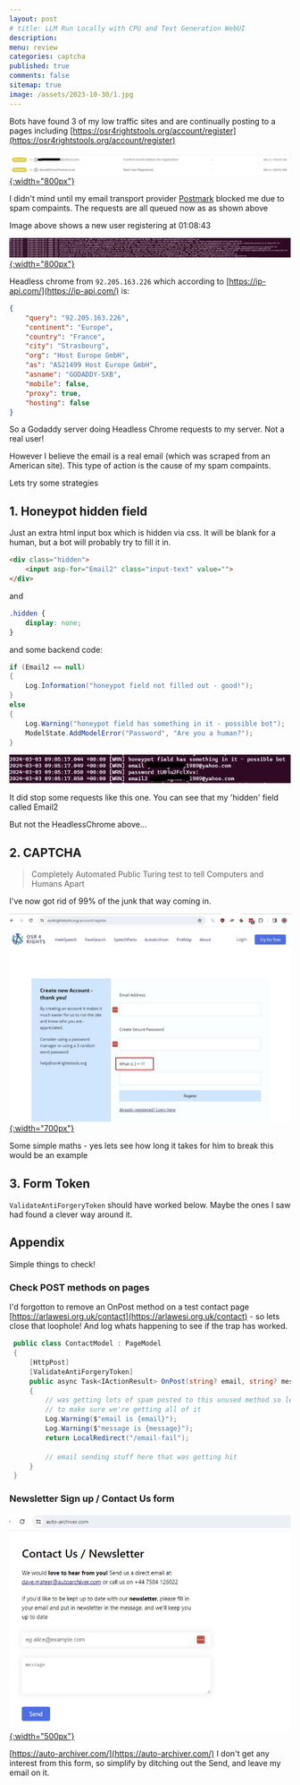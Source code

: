 ```yaml
---
layout: post
# title: LLM Run Locally with CPU and Text Generation WebUI 
description: 
menu: review
categories: captcha 
published: true 
comments: false     
sitemap: true
image: /assets/2023-10-30/1.jpg
---
```


Bots have found 3 of my low traffic sites and are continually posting to a pages including [https://osr4rightstools.org/account/register](https://osr4rightstools.org/account/register)

<!-- [![alt text](/assets/2024-02-01/1.jpg "email"){:width="600px"}](/assets/2024-02-02/1.jpg) -->
[![alt text](/assets/2024-03-03/2.jpg "email"){:width="800px"}](/assets/2024-03-03/2.jpg)

I didn't mind until my email transport provider [Postmark](https://postmarkapp.com/) blocked me due to spam compaints. The requests are all queued now as as shown above

Image above shows a new user registering at 01:08:43


[![alt text](/assets/2024-03-03/3.jpg "email"){:width="800px"}](/assets/2024-03-03/3.jpg)

Headless chrome from `92.205.163.226` which according to [https://ip-api.com/](https://ip-api.com/) is:

```json
{
    "query": "92.205.163.226",
    "continent": "Europe",
    "country": "France",
    "city": "Strasbourg",
    "org": "Host Europe GmbH",
    "as": "AS21499 Host Europe GmbH",
    "asname": "GODADDY-SXB",
    "mobile": false,
    "proxy": true,
    "hosting": false
}
```

So a Godaddy server doing Headless Chrome requests to my server. Not a real user!

However I believe the email is a real email (which was scraped from an American site). This type of action is the cause of my spam compaints.

Lets try some strategies

## 1. Honeypot hidden field

Just an extra html input box which is hidden via css. It will be blank for a human, but a bot will probably try to fill it in. 

```html
<div class="hidden">
    <input asp-for="Email2" class="input-text" value="">
</div>
```
and

```css
.hidden {
    display: none;
}
```

and some backend code:

```cs
if (Email2 == null)
{
    Log.Information("honeypot field not filled out - good!");
}
else
{
    Log.Warning("honeypot field has something in it - possible bot");
    ModelState.AddModelError("Password", "Are you a human?");
}

```

<!-- [![alt text](/assets/2024-03-03/4.jpg "email"){:width="800px"}](/assets/2024-03-03/4.jpg) -->
[![alt text](/assets/2024-03-03/4.jpg "email")](/assets/2024-03-03/4.jpg)

It did stop some requests like this one. You can see that my 'hidden' field called Email2

But not the HeadlessChrome above...

## 2. CAPTCHA

> Completely Automated Public Turing test to tell Computers and Humans Apart

I've now got rid of 99% of the junk that way coming in.


[![alt text](/assets/2024-03-03/6.jpg "email"){:width="700px"}](/assets/2024-03-03/6.jpg)

Some simple maths - yes lets see how long it takes for him to break this would be an example


## 3. Form Token

`ValidateAntiForgeryToken` should have worked below. Maybe the ones I saw had found a clever way around it.


## Appendix

Simple things to check!

### Check POST methods on pages

I'd forgotton to remove an OnPost method on a test contact page [https://arlawesi.org.uk/contact](https://arlawesi.org.uk/contact) - so lets close that loophole! And log whats happening to see if the trap has worked.

```cs
 public class ContactModel : PageModel
 {
     [HttpPost]
     [ValidateAntiForgeryToken]
     public async Task<IActionResult> OnPost(string? email, string? message)
     {
         // was getting lots of spam posted to this unused method so lets log it
         // to make sure we're getting all of it
         Log.Warning($"email is {email}");
         Log.Warning($"message is {message}");
         return LocalRedirect("/email-fail");

         // email sending stuff here that was getting hit
     }
 }
```

### Newsletter Sign up / Contact Us form

[![alt text](/assets/2024-03-03/5.jpg "email"){:width="500px"}](/assets/2024-03-03/5.jpg)

[https://auto-archiver.com/](https://auto-archiver.com/) I don't get any interest from this form, so simplify by ditching out the Send, and leave my email on it.

